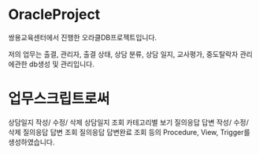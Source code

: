 # OracleProject

쌍용교육센터에서 진행한 오라클DB프로젝트입니다.

저의 업무는 출결, 관리자, 출결 상태, 상담 분류, 상담 일지, 교사평가, 중도탈락자 관리에관한 db생성 및 관리입니다.

# 업무스크립트로써
상담일지 작성/ 수정/ 삭제
상담일지 조회
카테고리별 보기
질의응답 답변 작성/ 수정/ 삭제
질의응답 답변 조회
질의응답 답변완료 조회
등의 Procedure, View, Trigger를 생성하였습니다.
